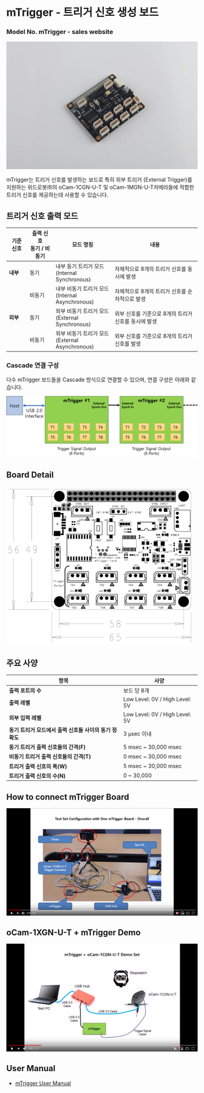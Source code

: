 # mTrigger - 트리거 신호 생성 보드
### Model No. mTrigger - sales website

![ScreenShot](../../images/mTrigger.jpg)


mTrigger는 트리거 신호를 발생하는 보드로 특히 외부 트리거 (External Trigger)를 지원하는 위드로봇㈜의 oCam-1CGN-U-T 및 oCam-1MGN-U-T카메라들에 적합한 트리거 신호를 제공하는데 사용할 수 있습니다.<br/>


## 트리거 신호 출력 모드

기준 신호 | 출력 신호<br/>동기 / 비동기 | 모드 명칭 | 내용 |
------|------|------|------|
**내부** | 동기 | 내부 동기 트리거 모드<br/>(Internal Synchronous) | 자체적으로 8개의 트리거 신호를 동시에 발생 |
|| 비동기 | 내부 비동기 트리거 모드<br/>(Internal Asynchronous) | 자체적으로 8개의 트리거 신호를 순차적으로 발생 |
**외부** | 동기 | 외부 비동기 트리거 모드<br/>(External Synchronous) | 외부 신호를 기준으로 8개의 트리거 신호를 동시에 발생 |
|| 비동기 | 외부 비동기 트리거 모드<br/>(External Asynchronous) | 외부 신호를 기준으로 8개의 트리거 신호를  발생 |

### Cascade 연결 구성

다수 mTrigger 보드들을 Cascade 방식으로 연결할 수 있으며, 연결 구성은 아래와 같습니다.

![ScreenShot](../../images/mtrigger_cascade.png)


## Board Detail
![ScreenShot](../../images/mtrigger_layout.png)


## 주요 사양
항목 | 사양 |
------|------|
**출력 포트의 수** | 보드 당 8개 |
**출력 레벨** | Low Level: 0V / High Level: 5V |
**외부 입력 레벨** | Low Level: 0V / High Level: 5V |
**동기 트리거 모드에서 출력 신호들 사이의 동기 정확도** | 3 μsec 이내 | 
**동기 트리거 출력 신호들의 간격(F)** | 5 msec ~ 30,000 msec | 
**비동기 트리거 출력 신호들의 간격(T)** | 0 msec ~ 30,000 msec | 
**트리거 출력 신호의 폭(W)** | 5 msec ~ 30,000 msec |
**트리거 출력 신호의 수(N)** | 0 ~ 30,000 |

## How to connect mTrigger Board
[![ScreenShot](../../images/mtrigger_ocam.png)](https://youtu.be/Ubj83hFQjHM)

## oCam-1XGN-U-T + mTrigger Demo
[![ScreenShot](../../images/mtrigger_ocam_demo.png)](https://youtu.be/37N3-lrL4lY)

## User Manual
* [mTrigger User Manual](mTrigger_UserManual.pdf)

